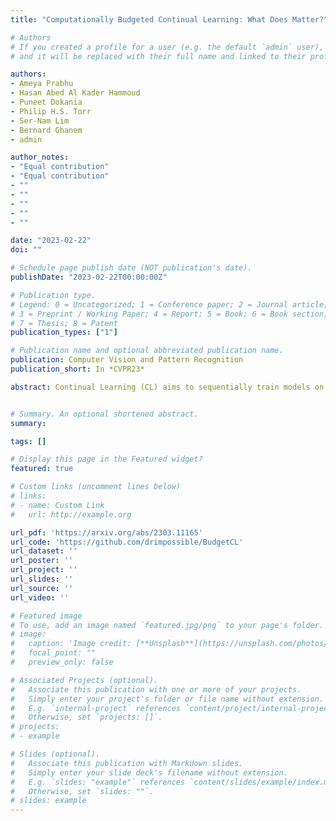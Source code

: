 ```yaml
---
title: "Computationally Budgeted Continual Learning: What Does Matter?"

# Authors
# If you created a profile for a user (e.g. the default `admin` user), write the username (folder name) here 
# and it will be replaced with their full name and linked to their profile.

authors:
- Ameya Prabhu
- Hasan Abed Al Kader Hammoud
- Puneet Dokania
- Philip H.S. Torr
- Ser-Nam Lim
- Bernard Ghanem
- admin

author_notes:
- "Equal contribution"
- "Equal contribution"
- ""
- ""
- ""
- ""
- ""

date: "2023-02-22"
doi: ""

# Schedule page publish date (NOT publication's date).
publishDate: "2023-02-22T00:00:00Z"

# Publication type.
# Legend: 0 = Uncategorized; 1 = Conference paper; 2 = Journal article;
# 3 = Preprint / Working Paper; 4 = Report; 5 = Book; 6 = Book section;
# 7 = Thesis; 8 = Patent
publication_types: ["1"]

# Publication name and optional abbreviated publication name.
publication: Computer Vision and Pattern Recognition
publication_short: In *CVPR23*

abstract: Continual Learning (CL) aims to sequentially train models on streams of incoming data that vary in distribution by preserving previous knowledge while adapting to new data. Current CL literature focuses on restricted access to previously seen data, while imposing no constraints on the computational budget for training. This is unreasonable for applications in-the-wild, where systems are primarily constrained by computational and time budgets, not storage. We revisit this problem with a large-scale benchmark and analyze the performance of traditional CL approaches in a compute-constrained setting, where effective memory samples used in training can be implicitly restricted as a consequence of limited computation. We conduct experiments evaluating various CL sampling strategies, distillation losses, and partial fine-tuning on two large-scale datasets, namely ImageNet2K and Continual Google Landmarks V2 in data incremental, class incremental, and time incremental settings. Through extensive experiments amounting to a total of over 1500 GPU-hours, we find that, under compute-constrained setting, traditional CL approaches, with no exception, fail to outperform a simple minimal baseline that samples uniformly from memory. Our conclusions are consistent in a different number of stream time steps, e.g., 20 to 200, and under several computational budgets. This suggests that most existing CL methods are particularly too computationally expensive for realistic budgeted deployment.


# Summary. An optional shortened abstract.
summary: 

tags: []

# Display this page in the Featured widget?
featured: true

# Custom links (uncomment lines below)
# links:
# - name: Custom Link
#   url: http://example.org

url_pdf: 'https://arxiv.org/abs/2303.11165'
url_code: 'https://github.com/drimpossible/BudgetCL'
url_dataset: ''
url_poster: ''
url_project: ''
url_slides: ''
url_source: ''
url_video: ''

# Featured image
# To use, add an image named `featured.jpg/png` to your page's folder. 
# image:
#   caption: 'Image credit: [**Unsplash**](https://unsplash.com/photos/pLCdAaMFLTE)'
#   focal_point: ""
#   preview_only: false

# Associated Projects (optional).
#   Associate this publication with one or more of your projects.
#   Simply enter your project's folder or file name without extension.
#   E.g. `internal-project` references `content/project/internal-project/index.md`.
#   Otherwise, set `projects: []`.
# projects:
# - example

# Slides (optional).
#   Associate this publication with Markdown slides.
#   Simply enter your slide deck's filename without extension.
#   E.g. `slides: "example"` references `content/slides/example/index.md`.
#   Otherwise, set `slides: ""`.
# slides: example
---
```

<!-- 
{{% callout note %}}
Click the *Cite* button above to demo the feature to enable visitors to import publication metadata into their reference management software.
{{% /callout %}}

{{% callout note %}}
Create your slides in Markdown - click the *Slides* button to check out the example.
{{% /callout %}}

Supplementary material can be found [here](https://drive.google.com/file/d/17tGxceooVTT0JFkBsQjsh3h529U7yI1v/view?usp=sharing). -->
